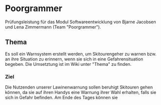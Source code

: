 # Poorgrammer
Prüfungsleistung für das Modul Softwareentwicklung von Bjarne Jacobsen und Lena Zimmermann (Team "Poorgrammer").

## Thema
Es soll ein Warnsystem erstellt werden, um Skitourengeher zu warnen bzw. an ihre Situation zu erinnern, wenn sie sich in eine Gefahrensituation begeben.
Die Umsetztung ist im Wiki unter "Thema" zu finden.

### Ziel
Die Nutzenden unserer Lawinenwarnung sollen beruhigt Skitouren gehen können, da sie auf ihren Handys eine Warnung ihrer Wahl erhalten, falls sie sich in Gefahr befinden. Am Ende des Tages können sie
